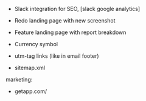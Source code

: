 * Slack integration for SEO, [slack google analytics]
* Redo landing page with new screenshot
* Feature landing page with report breakdown
* Currency symbol

* utm-tag links (like in email footer)
* sitemap.xml

marketing:
* getapp.com/
